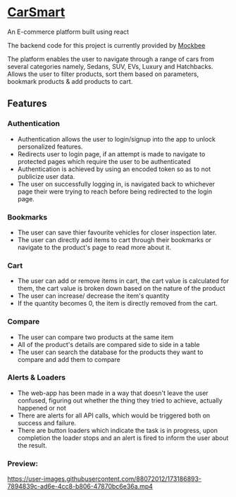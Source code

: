 # [CarSmart](https://carsmartreact.netlify.app/)
An E-commerce platform built using react

The backend code for this project is currently provided by [Mockbee](https://mockbee.netlify.app/)

The platform enables the user to navigate through a range of cars from several categories namely, Sedans, SUV, EVs, Luxury and Hatchbacks. Allows the user to filter products, sort them based on parameters, bookmark products & add products to cart.

## Features
### Authentication 
- Authentication allows the user to login/signup into the app to unlock personalized features.
- Redirects user to login page, if an attempt is made to navigate to protected pages which require the user to be authenticated
- Authentication is achieved by using an encoded token so as to not publicize user data.
- The user on successfully logging in, is navigated back to whichever page their were trying to reach before being redirected to the login page.

### Bookmarks
- The user can save thier favourite vehicles for closer inspection later.
- The user can directly add items to cart through their bookmarks or navigate to the product's page to read more about it.

### Cart
- The user can add or remove items in cart, the cart value is calculated for them, the cart value is broken down based on the nature of the product
- The user can increase/ decrease the item's quantity
- If the quantity becomes 0, the item is directly removed from the cart.

### Compare
- The user can compare two products at the same item
- All of the product's details are compared side to side in a table
- The user can search the database for the products they want to compare and add them to compare

### Alerts & Loaders
- The web-app has been made in a way that doesn't leave the user confused, figuring out whether the thing they tried to achieve, actually happened or not
- There are alerts for all API calls, which would be triggered both on success and failure.
- There are button loaders which indicate the task is in progress, upon completion the loader stops and an alert is fired to inform the user about the result.

### Preview:
https://user-images.githubusercontent.com/88072012/173186893-7894839c-ad6e-4cc8-b806-47870bc6e36a.mp4



